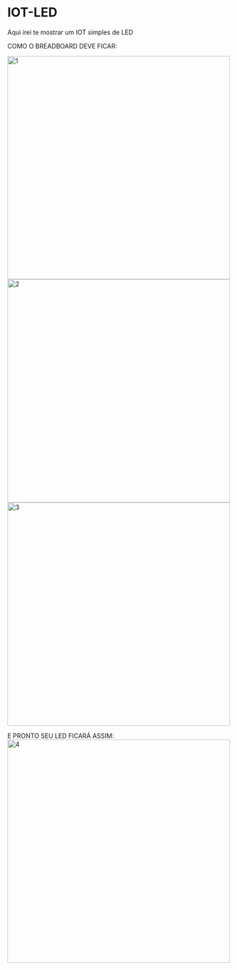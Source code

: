 # IOT-LED
Aqui irei te mostrar um IOT simples de LED


COMO O BREADBOARD DEVE FICAR:

<img width="500" height="500" alt="1" src="https://github.com/user-attachments/assets/83e863df-187c-4a89-aac0-348231355a6e" />

<img width="500" height="500" alt="2" src="https://github.com/user-attachments/assets/03cb0616-cb81-41b9-8583-784089958125" />

<img width="500" height="500" alt="3" src="https://github.com/user-attachments/assets/2042668f-a663-4004-ba6a-e16a6122ea17" />

E PRONTO SEU LED FICARÁ ASSIM:
<img width="500" height="500" alt="4" src="https://github.com/user-attachments/assets/b8bf5a00-5eeb-48ea-ac59-1104c31a912d" />
